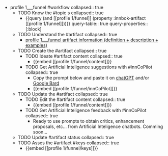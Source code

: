 
- profile 1___funnel #workflow
   collapsed:: true
  - TODO Know the #topic s
    collapsed:: true
    - {{query (and [[profile 1/funnel]] (property :innbok-artifact [[profile 1/funnel]]))}}
      query-table:: true
      query-properties:: [:block]
  - TODO Understand the #artifact
    collapsed:: true
    - [profile 1___funnel artifact information (definition + description + examples)](https://go.innbok.com/#/page/innBoK%2Fprofile-%28id%29%2Ffunnel%2Finfo)
  - TODO Create the #artifact
     collapsed:: true
    - TODO Ideate #artifact content
      collapsed:: true
      - {{embed [[profile 1/funnel/content]]}}
    - TODO Get Artificial Inteligence suggestions with #innCoPilot
      collapsed:: true
      - Copy the prompt below and paste it on [chatGPT](https://chat.openai.com) and/or [Google Bard](https://bard.google.com/chat)
      - {{embed [[profile 1/funnel/innCoPilot]]}}
  - TODO Update the #artifact
    collapsed:: true
    - TODO Edit the #artifact content
     collapsed:: true
      - {{embed [[profile 1/funnel/content]]}}
    - TODO Get Artificial Inteligence feedback with #innCoPilot
      collapsed:: true
      - Ready to use prompts to obtain critics, enhancement proposals, etc... from Artificial Inteligence chatbots. Comming soon...
  - TODO Update #artifact status
    collapsed:: true
  - TODO Asses the #artifact #keys
    collapsed:: true
    - {{embed [[profile 1/funnel/keys]]}}



